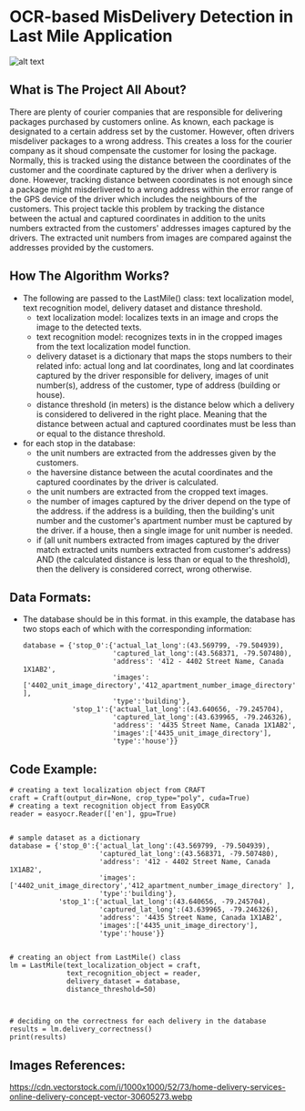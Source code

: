 # OCR-based MisDelivery Detection in Last Mile Application

![alt text](https://github.com/yahya-bader-khawam/OCR-based-Misdelivery-Detection-in-Last-Mile-Application/blob/main/del1.png?raw=true)


## What is The Project All About?

There are plenty of courier companies that are responsible for delivering packages purchased by customers online. As known, each package is designated to a certain address set by the customer. However, often drivers misdeliver packages to a wrong address. This creates a loss for the courier company as it shoud compensate the customer for losing the package. Normally, this is tracked using the distance between the coordinates of the customer and the coordinate captured by the driver when a derlivery is done. However, tracking distance between coordinates is not enough since a package might misderlivered to a wrong address within the error range of the GPS device of the driver which includes the neighbours of the customers. This project tackle this problem by tracking the distance between the actual and captured coordinates in addition to the units numbers extracted from the customers' addresses images captured by the drivers. The extracted unit numbers from images are compared against the addresses provided by the customers. 

## How The Algorithm Works?

* The following are passed to the LastMile() class: text localization model, text recognition model, delivery dataset and distance threshold.
  * text localization model: localizes texts in an image and crops the image to the detected texts.
  * text recognition model: recognizes texts in in the cropped images from the text localization model function.
  * delivery dataset is a dictionary that maps the stops numbers to their related info: actual long and lat coordinates, 
      long and lat coordinates captured by the driver responsible for delivery, images of unit number(s), address of the customer,
      type of address (building or house).
  * distance threshold (in meters) is the distance below which a delivery is considered to delivered in the right place. Meaning that the distance 
      between actual and captured coordinates must be less than or equal to the distance threshold. 
* for each stop in the database:
  * the unit numbers are extracted from the addresses given by the customers.
  * the haversine distance between the acutal coordinates and the captured coordinates by the driver is calculated. 
  * the unit numbers are extracted from the cropped text images.
  * the number of images captured by the driver depend on the type of the address. if the address is a building, then the building's unit number and the customer's apartment number must be captured by the driver. if a house, then a single image for unit number is needed. 
  * if (all unit numbers extracted from images captured by the driver match extracted units numbers extracted from customer's address) AND (the calculated distance is less than or equal to the threshold), then the delivery is considered correct, wrong otherwise.
    

## Data Formats:

* The database should be in this format. in this example, the database has two stops each of which with the corresponding information:


  ```
  database = {'stop_0':{'actual_lat_long':(43.569799, -79.504939),
                        'captured_lat_long':(43.568371, -79.507480),
                        'address': '412 - 4402 Street Name, Canada 1X1AB2',
                        'images':['4402_unit_image_directory','412_apartment_number_image_directory' ],
                        'type':'building'},
              'stop_1':{'actual_lat_long':(43.640656, -79.245704),
                        'captured_lat_long':(43.639965, -79.246326),
                        'address': '4435 Street Name, Canada 1X1AB2',
                        'images':['4435_unit_image_directory'],
                        'type':'house'}}
  ```


## Code Example:

```
# creating a text localization object from CRAFT
craft = Craft(output_dir=None, crop_type="poly", cuda=True)
# creating a text recognition object from EasyOCR
reader = easyocr.Reader(['en'], gpu=True)


# sample dataset as a dictionary
database = {'stop_0':{'actual_lat_long':(43.569799, -79.504939),
                      'captured_lat_long':(43.568371, -79.507480),
                      'address': '412 - 4402 Street Name, Canada 1X1AB2',
                      'images':['4402_unit_image_directory','412_apartment_number_image_directory' ],
                      'type':'building'},
            'stop_1':{'actual_lat_long':(43.640656, -79.245704),
                      'captured_lat_long':(43.639965, -79.246326),
                      'address': '4435 Street Name, Canada 1X1AB2',
                      'images':['4435_unit_image_directory'],
                      'type':'house'}}


# creating an object from LastMile() class
lm = LastMile(text_localization_object = craft, 
              text_recognition_object = reader,
              delivery_dataset = database,
              distance_threshold=50)



# deciding on the correctness for each delivery in the database
results = lm.delivery_correctness()
print(results)
```




## Images References:
https://cdn.vectorstock.com/i/1000x1000/52/73/home-delivery-services-online-delivery-concept-vector-30605273.webp

